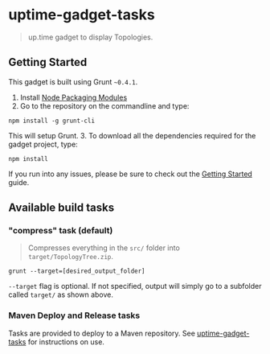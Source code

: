 # uptime-gadget-tasks

> up.time gadget to display Topologies.

## Getting Started
This gadget is built using Grunt `~0.4.1`.
1. Install [Node Packaging Modules](https://npmjs.org/)
2. Go to the repository on the commandline and type:
```shell
npm install -g grunt-cli
```
This will setup Grunt.
3. To download all the dependencies required for the gadget project, type:
```shell
npm install
```

If you run into any issues, please be sure to check out the [Getting Started](http://gruntjs.com/getting-started) guide.

## Available build tasks
### "compress" task (default)
> Compresses everything in the `src/` folder into `target/TopologyTree.zip`. 

```shell
grunt --target=[desired_output_folder]
```
`--target` flag is optional.  If not specified, output will simply go to a subfolder called `target/` as shown above.

### Maven Deploy and Release tasks
Tasks are provided to deploy to a Maven repository.  See [uptime-gadget-tasks](https://github.com/uptimesoftware/uptime-gadget-tasks) for instructions on use.

